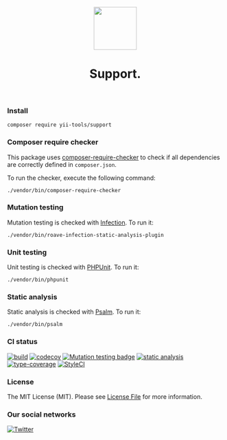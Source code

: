 <p align="center">
    <a href="https://github.com/yii-tools/support" target="_blank">
        <img src="https://avatars.githubusercontent.com/u/121752654?s=200&v=4" height="100px">
    </a>
    <h1 align="center">Support.</h1>
    <br>
</p>

### Install

```shell
composer require yii-tools/support
```

### Composer require checker

This package uses [composer-require-checker](https://github.com/maglnet/ComposerRequireChecker) to check if all dependencies are correctly defined in `composer.json`.

To run the checker, execute the following command:

```shell
./vendor/bin/composer-require-checker
```

### Mutation testing

Mutation testing is checked with [Infection](https://infection.github.io/). To run it:

```shell
./vendor/bin/roave-infection-static-analysis-plugin
```

### Unit testing

Unit testing is checked with [PHPUnit](https://phpunit.de/). To run it:

```shell
./vendor/bin/phpunit
```

### Static analysis

Static analysis is checked with [Psalm](https://psalm.dev/). To run it:

```shell
./vendor/bin/psalm
```

### CI status

[![build](https://github.com/yii-tools/support/actions/workflows/build.yml/badge.svg)](https://github.com/yii-tools/support/actions/workflows/build.yml)
[![codecov](https://codecov.io/gh/yii-tools/support/branch/main/graph/badge.svg?token=CEBVCYZNQK)](https://codecov.io/gh/yii-tools/support)
[![Mutation testing badge](https://img.shields.io/endpoint?style=flat&url=https%3A%2F%2Fbadge-api.stryker-mutator.io%2Fgithub.com%2Fyii-tools%2Fsupport%2Fmain)](https://dashboard.stryker-mutator.io/reports/github.com/yii-tools/support/main)
[![static analysis](https://github.com/yii-tools/support/actions/workflows/static.yml/badge.svg)](https://github.com/yii-tools/support/actions/workflows/static.yml)
[![type-coverage](https://shepherd.dev/github/yii-tools/support/coverage.svg)](https://shepherd.dev/github/yiii-tools/support)
[![StyleCI](https://github.styleci.io/repos/584864695/shield?branch=main)](https://github.styleci.io/repos/584864695?branch=main)

### License

The MIT License (MIT). Please see [License File](LICENSE.md) for more information.

### Our social networks

[![Twitter](https://img.shields.io/badge/twitter-follow-1DA1F2?logo=twitter&logoColor=1DA1F2&labelColor=555555?style=flat)](https://twitter.com/Terabytesoftw)
